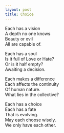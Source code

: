 ```yaml
---
layout: post
title: Choice
---
```


Each has a vision  
A depth no one knows  
Beauty or evil  
All are capable of.  

Each has a soul  
Is it full of Love or Hate?  
Or is it half empty?  
Awaiting a decision.  

Each makes a difference  
Each affects the continuity  
Of human nature.  
What lies in the collective?  

Each has a choice  
Each has a fate  
That is evolving.  
May each choose wisely.  
We only have each other.  
